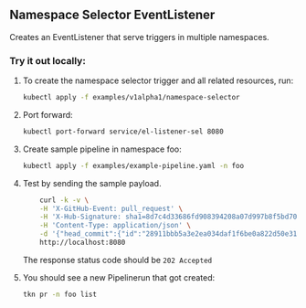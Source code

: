 ## Namespace Selector EventListener

Creates an EventListener that serve triggers in multiple namespaces.

### Try it out locally:

1. To create the namespace selector trigger and all related resources, run:

   ```bash
   kubectl apply -f examples/v1alpha1/namespace-selector
   ```

2. Port forward:
   ```bash
   kubectl port-forward service/el-listener-sel 8080
   ```

3. Create sample pipeline in namespace foo:
   ```bash
   kubectl apply -f examples/example-pipeline.yaml -n foo
   ```

3. Test by sending the sample payload.

   ```bash
       curl -k -v \
       -H 'X-GitHub-Event: pull_request' \
       -H 'X-Hub-Signature: sha1=8d7c4d33686fd908394208a07d997b8f5bd70aa6' \
       -H 'Content-Type: application/json' \
       -d '{"head_commit":{"id":"28911bbb5a3e2ea034daf1f6be0a822d50e31e73"},"action": "opened", "pull_request":{"head":{"sha": "28911bbb5a3e2ea034daf1f6be0a822d50e31e73"}},"repository":{"clone_url": "https://github.com/tektoncd/triggers.git", "url":"https://github.com/tektoncd/triggers.git"}}' \
       http://localhost:8080   
   ```

   The response status code should be `202 Accepted`

4. You should see a new Pipelinerun that got created:

   ```bash
   tkn pr -n foo list
   ```

